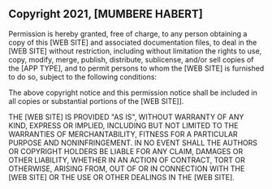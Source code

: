 ## Copyright 2021, [MUMBERE HABERT]

Permission is hereby granted, free of charge, to any person obtaining a copy of this [WEB SITE] and associated documentation files, to deal in the [WEB SITE] without restriction, including without limitation the rights to use, copy, modify, merge, publish, distribute, sublicense, and/or sell copies of the [APP TYPE], and to permit persons to whom the [WEB SITE] is furnished to do so, subject to the following conditions:

The above copyright notice and this permission notice shall be included in all copies or substantial portions of the [WEB SITE]].

THE [WEB SITE] IS PROVIDED "AS IS", WITHOUT WARRANTY OF ANY KIND, EXPRESS OR IMPLIED, INCLUDING BUT NOT LIMITED TO THE WARRANTIES OF MERCHANTABILITY, FITNESS FOR A PARTICULAR PURPOSE AND NONINFRINGEMENT. IN NO EVENT SHALL THE AUTHORS OR COPYRIGHT HOLDERS BE LIABLE FOR ANY CLAIM, DAMAGES OR OTHER LIABILITY, WHETHER IN AN ACTION OF CONTRACT, TORT OR OTHERWISE, ARISING FROM, OUT OF OR IN CONNECTION WITH THE [WEB SITE] OR THE USE OR OTHER DEALINGS IN THE [WEB SITE].
